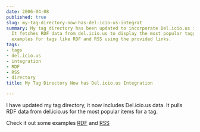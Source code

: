 ```yaml
---
date: 2006-04-08
published: true
slug: my-tag-directory-now-has-del-icio-us-integrat
summary: My tag directory has been updated to incorporate Del.icio.us integration.
  It fetches RDF data from del.icio.us to display the most popular tagged items. Explore
  examples for tags like RDF and RSS using the provided links.
tags:
- tags
- del.icio.us
- integration
- RDF
- RSS
- directory
title: My Tag Directory Now has Del.icio.us Integration

---
```

I have updated my tag directory, it now includes Del.icio.us data.  It pulls RDF data from del.icio.us for the most popular items for a tag.<p />Check it out some examples <a href="http://www.kinlan.co.uk/tag/RDF">RDF</a> and <a href="http://www.kinlan.co.uk/tag/RSS">RSS</a><p />

